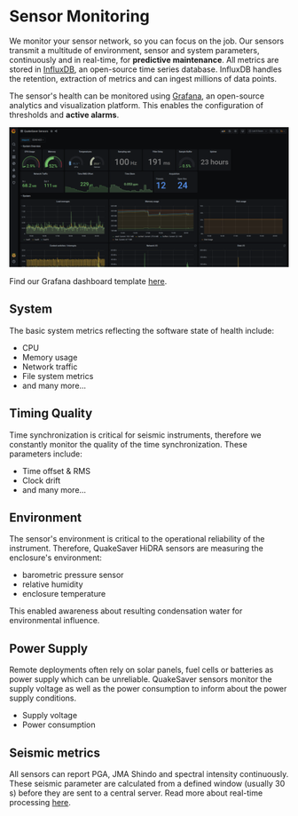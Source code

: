 
# Sensor Monitoring

We monitor your sensor network, so you can focus on the job. Our sensors transmit a multitude of environment, sensor and system parameters, continuously and in real-time, for **predictive maintenance**.
All metrics are stored in [InfluxDB](https://influxdata.com), an open-source time series database. InfluxDB handles the retention, extraction of metrics and can ingest millions of data points.

The sensor's health can be monitored using [Grafana](https://grafana.org), an open-source analytics and visualization platform. This enables the configuration of thresholds and **active alarms**.

![Grafana dashboard](./grafana-dashboard.png)

Find our Grafana dashboard template [here](https://grafana.com/grafana/dashboards/13814).

## System

The basic system metrics reflecting the software state of health include:

 * CPU
 * Memory usage
 * Network traffic
 * File system metrics
 * and many more...

## Timing Quality
Time synchronization is critical for seismic instruments, therefore we constantly monitor the quality of the time synchronization. These parameters include:

* Time offset & RMS
* Clock drift
* and many more...

## Environment

The sensor's environment is critical to the operational reliability of the instrument. Therefore, QuakeSaver HiDRA sensors are measuring the enclosure's environment:

* barometric pressure sensor
* relative humidity
* enclosure temperature

This enabled awareness about resulting condensation water for environmental influence.

## Power Supply

Remote deployments often rely on solar panels, fuel cells or batteries as power supply which can be unreliable. QuakeSaver sensors monitor the supply voltage as well as the power consumption to inform about the power supply conditions.

* Supply voltage
* Power consumption


## Seismic metrics

All sensors can report PGA, JMA Shindo and spectral intensity continuously. These seismic parameter are calculated from a defined window (usually 30 s) before they are sent to a central server. Read more about real-time processing [here](../real-time-analytics/index.md).
